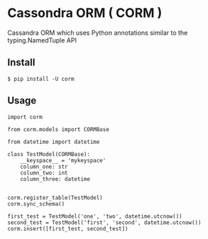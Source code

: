 # Cassondra ORM ( CORM )

Cassandra ORM which uses Python annotations similar to the typing.NamedTuple API

## Install

```
$ pip install -U corm
```

## Usage

```
import corm

from corm.models import CORMBase

from datetime import datetime

class TestModel(CORMBase):
    __keyspace__ = 'mykeyspace'
    column_one: str
    column_two: int
    column_three: datetime


corm.register_table(TestModel)
corm.sync_schema()

first_test = TestModel('one', 'two', datetime.utcnow())
second_test = TestModel('first', 'second', datetime.utcnow())
corm.insert([first_test, second_test])
```

